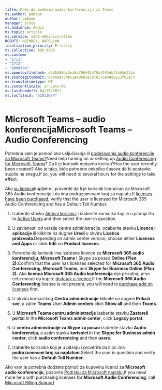 ```yaml
---
title: Kako da podesim audio konferenciju za Teams
ms.author: pebaum
author: pebaum
manager: scotv
ms.audience: Admin
ms.topic: article
ms.service: o365-administration
ROBOTS: NOINDEX, NOFOLLOW
localization_priority: Priority
ms.collection: Adm_O365
ms.custom:
- "2711"
- "2712"
- "9000766"
ms.openlocfilehash: d5d5288dc3ea8a708e92d79adf03eb21d65d42ac
ms.sourcegitcommit: 8bc60ec34bc1e40685e3976576e04a2623f63a7c
ms.translationtype: MT
ms.contentlocale: sr-Latn-RS
ms.lasthandoff: 04/15/2021
ms.locfileid: "51811074"
---
```

# <a name="microsoft-teams--audio-conferencing"></a><span data-ttu-id="3c521-102">Microsoft Teams – audio konferencija</span><span class="sxs-lookup"><span data-stu-id="3c521-102">Microsoft Teams – Audio Conferencing</span></span>

<span data-ttu-id="3c521-103">Potrebna vam je pomoć oko uključivanja ili [podešavanja audio konferencije za Microsoft Teams?](https://docs.microsoft.com/microsoftteams/set-up-audio-conferencing-in-teams)</span><span class="sxs-lookup"><span data-stu-id="3c521-103">Need help turning on or setting up [Audio Conferencing for Microsoft Teams](https://docs.microsoft.com/microsoftteams/set-up-audio-conferencing-in-teams)?</span></span>  <span data-ttu-id="3c521-104">Da li je korisnik nedavno kreiran?</span><span class="sxs-lookup"><span data-stu-id="3c521-104">Has the user recently been created?</span></span> <span data-ttu-id="3c521-105">Ako je tako, biće potrebno nekoliko časova da bi postavke stupile na snagu.</span><span class="sxs-lookup"><span data-stu-id="3c521-105">If so, you will need to several hours for the settings to take effect.</span></span>

<span data-ttu-id="3c521-106">Ako [su licence](https://docs.microsoft.com/microsoftteams/set-up-audio-conferencing-in-teams#step-2-get-and-assign-licenses)kupljene , proverite da li je korisnik licenciran za Microsoft 365 Audio konferenciju i da ima podrazumevani broj za naplatu.</span><span class="sxs-lookup"><span data-stu-id="3c521-106">If [licenses have been purchased](https://docs.microsoft.com/microsoftteams/set-up-audio-conferencing-in-teams#step-2-get-and-assign-licenses), verify that the user is licensed for Microsoft 365 Audio Conferencing and has a Default Toll Number.</span></span>

1. <span data-ttu-id="3c521-107">Izaberite stavku [Aktivni korisnici](https://admin.microsoft.com/Adminportal/Home?source=applauncher#/users) i izaberite korisnika koji je u pitanju.</span><span class="sxs-lookup"><span data-stu-id="3c521-107">Go to [Active Users](https://admin.microsoft.com/Adminportal/Home?source=applauncher#/users) and then select the user in question.</span></span>

2. <span data-ttu-id="3c521-108">U zavisnosti od verzije centra administracije, odaberite stavku **Licence i aplikacije** ili kliknite na dugme **Uredi** u okviru **Licence proizvoda**.</span><span class="sxs-lookup"><span data-stu-id="3c521-108">Depending on admin center version, choose either **Licenses and Apps** or click **Edit** on **Product licenses**.</span></span>

3. <span data-ttu-id="3c521-109">Potvrdite da korisnik ima izabrane licence za **Microsoft 365 audio konferenciju, Microsoft Teams** i Skype za posao **Online (Plan 2).**</span><span class="sxs-lookup"><span data-stu-id="3c521-109">Confirm that the user has licenses selected for **Microsoft 365 Audio Conferencing, Microsoft Teams**, and **Skype for Business Online (Plan 2)**.</span></span> <span data-ttu-id="3c521-110">Ako **licenca Microsoft 365 Audio konferencija** nije prisutna, prvo ćete morati da kupite [dodatak u licence.](https://docs.microsoft.com/microsoftteams/teams-add-on-licensing/microsoft-teams-add-on-licensing?tabs=small-business)</span><span class="sxs-lookup"><span data-stu-id="3c521-110">If the **Microsoft 365 Audio Conferencing** license is not present, you will need to [purchase add on licenses](https://docs.microsoft.com/microsoftteams/teams-add-on-licensing/microsoft-teams-add-on-licensing?tabs=small-business) first.</span></span>

4. <span data-ttu-id="3c521-111">U okviru korisničkog **Centra administracije** kliknite na dugme **Prikaži sve**, a zatim **Teams**.</span><span class="sxs-lookup"><span data-stu-id="3c521-111">User **Admin centers** click **Show all** and then **Teams**.</span></span>

5. <span data-ttu-id="3c521-112">U **Microsoft Teams centru administracije** izaberite stavku **Zastareli portal**.</span><span class="sxs-lookup"><span data-stu-id="3c521-112">In the **Microsoft Teams admin center**, click **Legacy portal**.</span></span>

6. <span data-ttu-id="3c521-113">U **centru administracije za Skype za posao** izaberite stavku **Audio konferencija**, a zatim stavku **korisnici**.</span><span class="sxs-lookup"><span data-stu-id="3c521-113">In the **Skype for Business admin center**, click **audio conferencing** and then **users**.</span></span>

7. <span data-ttu-id="3c521-114">Izaberite korisnika koji je u pitanju i proverite da li on ima **podrazumevani broj sa naplatom**.</span><span class="sxs-lookup"><span data-stu-id="3c521-114">Select the user in question and verify the user has a **Default Toll Number**.</span></span>

<span data-ttu-id="3c521-115">Ako vam je potrebna dodatna pomoć za kupovinu licenci za **Microsoft audio konferenciju,** pozovite [Podršku za Microsoft naplatu.](https://docs.microsoft.com/microsoft-365/admin/contact-support-for-business-products?view=o365-worldwide#phone-support)</span><span class="sxs-lookup"><span data-stu-id="3c521-115">If you need more help with purchasing licenses for **Microsoft Audio Conferencing**, call [Microsoft Billing Support](https://docs.microsoft.com/microsoft-365/admin/contact-support-for-business-products?view=o365-worldwide#phone-support).</span></span>
